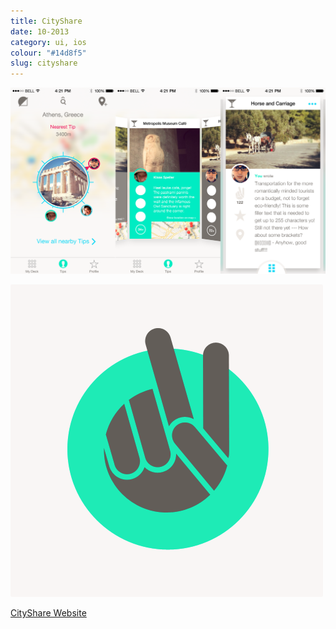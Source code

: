 ```yaml
---
title: CityShare 
date: 10-2013
category: ui, ios
colour: "#14d8f5"
slug: cityshare
---
```


![CityShare MVP Designs Collage](designs.png)

![CityShare Logo](logo.png)

[CityShare Website](http://www.cityshare.com)